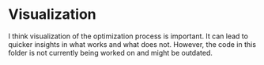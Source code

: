 # Visualization
I think visualization of the optimization process is important.
It can lead to quicker insights in what works and what does not.
However, the code in this folder is not currently being worked on and might be outdated.